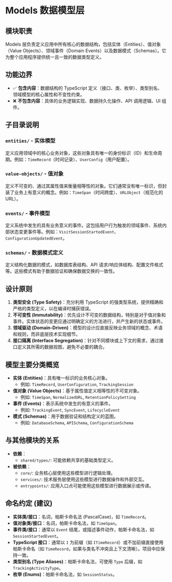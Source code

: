 # Models 数据模型层

## 模块职责
Models 层负责定义应用中所有核心的数据结构，包括实体（Entities）、值对象（Value Objects）、领域事件（Domain Events）以及数据模式（Schemas）。它为整个应用程序提供统一且一致的数据类型定义。

## 功能边界
- ✅ **包含内容**：数据结构的 TypeScript 定义（接口、类、枚举）、类型别名、领域模型的核心属性和不变性约束。
- ❌ **不包含内容**：具体的业务逻辑实现、数据持久化操作、API 调用逻辑、UI 组件。

## 子目录说明

### `entities/` - 实体模型
定义应用领域中的核心业务对象，这些对象具有唯一的身份标识（ID）和生命周期。例如：`TimeRecord`（时间记录）、`UserConfig`（用户配置）。

### `value-objects/` - 值对象
定义不可变的、通过其属性值来衡量相等性的对象。它们通常没有唯一标识，但封装了业务上有意义的概念。例如：`TimeSpan`（时间跨度）、`URLObject`（规范化的URL）。

### `events/` - 事件模型
定义系统中发生的具有业务意义的事件。这包括用户行为触发的领域事件、系统内部状态变更事件等。例如：`VisitSessionStartedEvent`、`ConfigurationUpdatedEvent`。

### `schemas/` - 数据模式定义
定义结构化数据的模式，如数据库表结构、API 请求/响应体结构、配置文件格式等。这些模式有助于数据验证和确保数据交换的一致性。

## 设计原则
1.  **类型安全 (Type Safety)**：充分利用 TypeScript 的强类型系统，提供精确和严格的类型定义，以在编译时捕获错误。
2.  **不可变性 (Immutability)**：优先设计不可变的数据结构，特别是对于值对象和事件。实体状态的变更应通过明确定义的方法进行，并产生新的状态或事件。
3.  **领域驱动 (Domain-Driven)**：模型的设计应直接反映业务领域的概念、术语和规则，而非底层技术实现细节。
4.  **接口隔离 (Interface Segregation)**：针对不同模块或上下文的需求，通过接口定义其所需的数据视图，避免不必要的耦合。

## 模型主要分类概览

-   **实体 (Entities)**：具有唯一标识的业务核心对象。
    *   例如: `TimeRecord`, `UserConfiguration`, `TrackingSession`
-   **值对象 (Value Objects)**：基于属性值定义相等性的不可变对象。
    *   例如: `TimeSpan`, `NormalizedURL`, `RetentionPolicySetting`
-   **事件 (Events)**：表示系统中发生的有意义的事件。
    *   例如: `TrackingEvent`, `SyncEvent`, `LifecycleEvent`
-   **模式 (Schemas)**：用于数据验证和结构定义的蓝图。
    *   例如: `DatabaseSchema`, `APISchema`, `ConfigurationSchema`

## 与其他模块的关系
-   **依赖**：
    -   `shared/types/`: 可能依赖共享的基础类型定义。
-   **被依赖**：
    -   `core/`: 业务核心层使用这些模型进行逻辑处理。
    -   `services/`: 技术服务层使用这些模型进行数据操作和外部交互。
    -   `entrypoints/`: 应用入口点可能使用这些模型进行数据展示或传递。

## 命名约定 (建议)
-   **实体类/接口**：名词，帕斯卡命名法 (PascalCase)，如 `TimeRecord`。
-   **值对象类/接口**：名词，帕斯卡命名法，如 `TimeSpan`。
-   **事件类/接口**：通常以 `Event` 结尾，或描述事件动作，帕斯卡命名法，如 `SessionStartedEvent`。
-   **TypeScript 接口**：通常以 `I` 为前缀（如 `ITimeRecord`）或不加前缀直接使用帕斯卡命名（如 `TimeRecord`，如果与类名不冲突且上下文清晰）。项目中应保持一致。
-   **类型别名 (Type Aliases)**：帕斯卡命名法，可使用 `Type` 后缀，如 `TrackingActivityType`。
-   **枚举 (Enums)**：帕斯卡命名法，如 `SessionStatus`。
